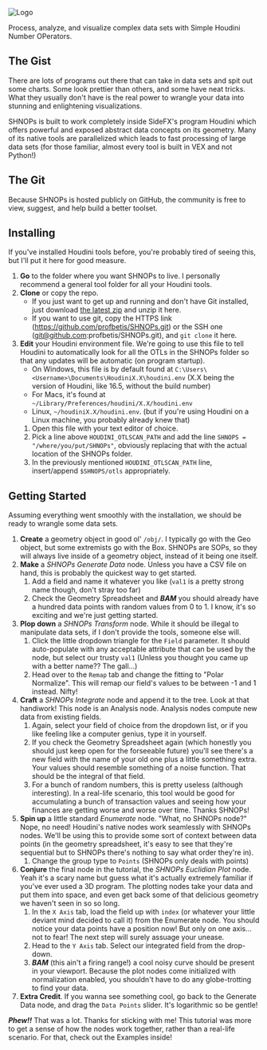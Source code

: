 
![Logo](https://github.com/profbetis/SHNOPs/blob/meta/shnops_banner.svg)

Process, analyze, and visualize complex data sets with Simple Houdini Number OPerators.

## The Gist
There are lots of programs out there that can take in data sets and spit out some charts. Some look prettier than others, and some have neat tricks. What they usually don't have is the real power to wrangle your data into stunning and enlightening visualizations.

SHNOPs is built to work completely inside SideFX's program Houdini which offers powerful and exposed abstract data concepts on its geometry. Many of its native tools are parallelized which leads to fast processing of large data sets (for those familiar, almost every tool is built in VEX and not Python!)

## The Git
Because SHNOPs is hosted publicly on GitHub, the community is free to view, suggest, and help build a better toolset.

## Installing
If you've installed Houdini tools before, you're probably tired of seeing this, but I'll put it here for good measure.
1. **Go** to the folder where you want SHNOPs to live. I personally recommend a general tool folder for all your Houdini tools.
2. **Clone** or copy the repo.
    - If you just want to get up and running and don't have Git installed, just download [the latest zip](https://github.com/profbetis/SHNOPs/archive/master.zip) and unzip it here.
    - If you want to use git, copy the HTTPS link (https://github.com/profbetis/SHNOPs.git) or the SSH one (git@github.com:profbetis/SHNOPs.git), and `git clone` it here.
3. **Edit** your Houdini environment file. We're going to use this file to tell Houdini to automatically look for all the OTLs in the SHNOPs folder so that any updates will be automatic (on program startup).
    - On Windows, this file is by default found at `C:\Users\<Username>\Documents\HoudiniX.X\houdini.env` (X.X being the version of Houdini, like 16.5, without the build number)
    - For Macs, it's found at `~/Library/Preferences/houdini/X.X/houdini.env`
    - Linux, `~/houdiniX.X/houdini.env`. (but if you're using Houdini on a Linux machine, you probably already knew that)
    1. Open this file with your text editor of choice.
    2. Pick a line above `HOUDINI_OTLSCAN_PATH` and add the line `SHNOPS = "/where/you/put/SHNOPs"`, obviously replacing that with the actual location of the SHNOPs folder.
    3. In the previously mentioned `HOUDINI_OTLSCAN_PATH` line, insert/append `$SHNOPS/otls` appropriately.

## Getting Started
Assuming everything went smoothly with the installation, we should be ready to wrangle some data sets.
1. **Create** a geometry object in good ol' `/obj/`. I typically go with the Geo object, but some extremists go with the Box. SHNOPs are SOPs, so they will always live inside of a geometry object, instead of it being one itself.
2. **Make** a _SHNOPs Generate Data_ node. Unless you have a CSV file on hand, this is probably the quickest way to get started.
    1. Add a field and name it whatever you like (`val1` is a pretty strong name though, don't stray too far)
    2. Check the Geometry Spreadsheet and **_BAM_** you should already have a hundred data points with random values from 0 to 1. I know, it's so exciting and we're just getting started.
3. **Plop down** a _SHNOPs Transform_ node. While it should be illegal to manipulate data sets, if I don't provide the tools, someone else will.
    1. Click the little dropdown triangle for the `Field` parameter. It should auto-populate with any acceptable attribute that can be used by the node, but select our trusty `val1` (Unless you thought you came up with a better name?? The gall...)
    2. Head over to the `Remap` tab and change the fitting to "Polar Normalize". This will remap our field's values to be between -1 and 1 instead. Nifty!
4. **Craft** a _SHNOPs Integrate_ node and append it to the tree. Look at that handiwork! This node is an Analysis node. Analysis nodes compute new data from existing fields.
    1. Again, select your field of choice from the dropdown list, or if you like feeling like a computer genius, type it in yourself.
    2. If you check the Geometry Spreadsheet again (which honestly you should just keep open for the forseeable future) you'll see there's a new field with the name of your old one plus a little something extra. Your values should resemble something of a noise function. That should be the integral of that field.
    3. For a bunch of random numbers, this is pretty useless (although interesting). In a real-life scenario, this tool would be good for accumulating a bunch of transaction values and seeing how your finances are getting worse and worse over time. Thanks SHNOPs!
5. **Spin up** a little standard _Enumerate_ node. "What, no SHNOPs node?" Nope, no need! Houdini's native nodes work seamlessly with SHNOPs nodes. We'll be using this to provide some sort of context between data points (in the geometry spreadsheet, it's easy to see that they're sequential but to SHNOPs there's nothing to say what order they're in).
    1. Change the group type to `Points` (SHNOPs only deals with points)
6. **Conjure** the final node in the tutorial, the _SHNOPs Euclidian Plot_ node. Yeah it's a scary name but guess what it's actually extremely familiar if you've ever used a 3D program. The plotting nodes take your data and put them into space, and even get back some of that delicious geometry we haven't seen in so so long.
    1. In the `X Axis` tab, load the field up with `index` (or whatever your little deviant mind decided to call it) from the Enumerate node. You should notice your data points have a position now! But only on one axis... not to fear! The next step will surely assuage your unease.
    2. Head to the `Y Axis` tab. Select our integrated field from the drop-down.
    3. **_BAM_** (this ain't a firing range!) a cool noisy curve should be present in your viewport. Because the plot nodes come initialized with normalization enabled, you shouldn't have to do any globe-trotting to find your data.
7. **Extra Credit**. If you wanna see something cool, go back to the Generate Data node, and drag the `Data Points` slider. It's logarithmic so be gentle!

**_Phew!!_** That was a lot. Thanks for sticking with me! This tutorial was more to get a sense of how the nodes work together, rather than a real-life scenario. For that, check out the Examples inside!
